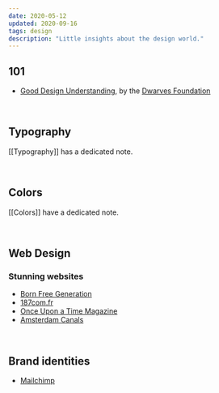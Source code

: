 ```yaml
---
date: 2020-05-12
updated: 2020-09-16
tags: design
description: "Little insights about the design world."
---
```

## 101

- [Good Design Understanding](https://dwarves.foundation/n/good-design-understanding/ "Good Design Understanding on Dwarves' Foundation website"), by the [Dwarves Foundation](https://dwarves.foundation "The Dwarves Foundation website")

<br>

## Typography

[[Typography]] has a dedicated note.

<br>

## Colors

[[Colors]] have a dedicated note.

<br>

## Web Design

### Stunning websites

- [Born Free Generation](https://www.bornfreegeneration.com)
- [187com.fr](https://187com.fr)
- [Once Upon a Time Magazine](https://www.onceuponatimemag.com)
- [Amsterdam Canals](https://canals-amsterdam.nl)

<br>

## Brand identities

- [Mailchimp](https://mailchimp.com/design "Mailchimp design page")
